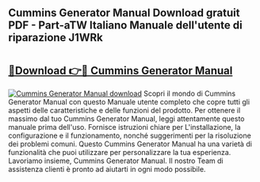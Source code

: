 ## Cummins Generator Manual Download gratuit PDF - Part-aTW Italiano Manuale dell'utente di riparazione J1WRk

# <h2><a href="http://dfcz9fg.blite.top/?on=Cummins+Generator+Manual">🔗Download 👉🔴 Cummins Generator Manual</a></h2>

[![Cummins Generator Manual download](https://i.imgur.com/lujVjoI.png)](http://dfcz9fg.blite.top/?on=Cummins+Generator+Manual)
Scopri il mondo di Cummins Generator Manual con questo Manuale utente completo che copre tutti gli aspetti delle caratteristiche e delle funzioni del prodotto. Per ottenere il massimo dal tuo Cummins Generator Manual, leggi attentamente questo manuale prima dell'uso. Fornisce istruzioni chiare per L'installazione, la configurazione e il funzionamento, nonché suggerimenti per la risoluzione dei problemi comuni. Questo Cummins Generator Manual ha una varietà di funzionalità che puoi utilizzare per personalizzare la tua esperienza. Lavoriamo insieme, Cummins Generator Manual. Il nostro Team di assistenza clienti è pronto ad aiutarti in ogni modo possibile.
